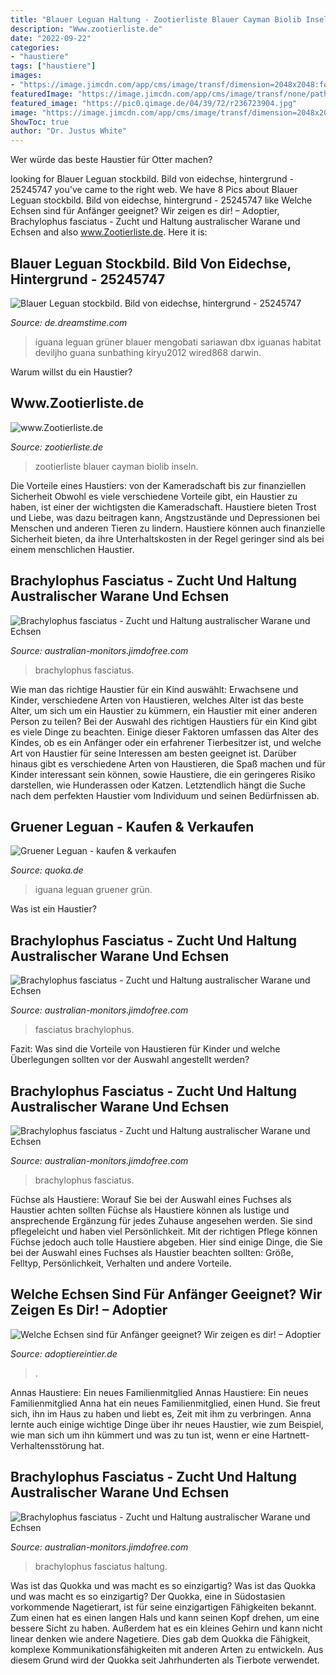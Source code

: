 ```yaml
---
title: "Blauer Leguan Haltung - Zootierliste Blauer Cayman Biolib Inseln"
description: "Www.zootierliste.de"
date: "2022-09-22"
categories:
- "haustiere"
tags: ["haustiere"]
images:
- "https://image.jimcdn.com/app/cms/image/transf/dimension=2048x2048:format=jpg/path/sce04ebf0283adc53/image/i18382bcb4e717fad/version/1594731667/image.jpg"
featuredImage: "https://image.jimcdn.com/app/cms/image/transf/none/path/sce04ebf0283adc53/image/i1eaf12bcfdeb4347/version/1598107352/image.jpg"
featured_image: "https://pic0.qimage.de/04/39/72/r236723904.jpg"
image: "https://image.jimcdn.com/app/cms/image/transf/dimension=2048x2048:format=jpg/path/sce04ebf0283adc53/image/i18382bcb4e717fad/version/1594731667/image.jpg"
ShowToc: true
author: "Dr. Justus White"
---
```



Wer würde das beste Haustier für Otter machen?

	

		
looking for Blauer Leguan stockbild. Bild von eidechse, hintergrund - 25245747 you've came to the right web. We have 8 Pics about Blauer Leguan stockbild. Bild von eidechse, hintergrund - 25245747 like Welche Echsen sind für Anfänger geeignet? Wir zeigen es dir! – Adoptier, Brachylophus fasciatus - Zucht und Haltung australischer Warane und Echsen and also www.Zootierliste.de. Here it is:
		
    
## Blauer Leguan Stockbild. Bild Von Eidechse, Hintergrund - 25245747

<img loading=lazy src="https://thumbs.dreamstime.com/b/grüner-leguan-36340216.jpg" onerror="this.onerror=null;this.src='https://tse2.mm.bing.net/th?id=OIP.9MWOf-mQuTarjUEa4Cn3kwEyDM&amp;pid=15.1';" alt="Blauer Leguan stockbild. Bild von eidechse, hintergrund - 25245747">

_Source: de.dreamstime.com_

>iguana leguan grüner blauer mengobati sariawan dbx iguanas habitat deviljho guana sunbathing kiryu2012 wired868 darwin. 

	

Warum willst du ein Haustier?

    
## Www.Zootierliste.de

<img loading=lazy src="https://www.zootierliste.de/imagedb/50904092/4a6903be/Blauer-Wirtelschwanzleguan.jpg" onerror="this.onerror=null;this.src='https://tse3.mm.bing.net/th?id=OIP.xtDtQx4McZ-7NXpbr6k8agHaFj&amp;pid=15.1';" alt="www.Zootierliste.de">

_Source: zootierliste.de_

>zootierliste blauer cayman biolib inseln. 

	

Die Vorteile eines Haustiers: von der Kameradschaft bis zur finanziellen Sicherheit
Obwohl es viele verschiedene Vorteile gibt, ein Haustier zu haben, ist einer der wichtigsten die Kameradschaft. Haustiere bieten Trost und Liebe, was dazu beitragen kann, Angstzustände und Depressionen bei Menschen und anderen Tieren zu lindern. Haustiere können auch finanzielle Sicherheit bieten, da ihre Unterhaltskosten in der Regel geringer sind als bei einem menschlichen Haustier.

    
## Brachylophus Fasciatus - Zucht Und Haltung Australischer Warane Und Echsen

<img loading=lazy src="https://image.jimcdn.com/app/cms/image/transf/dimension=2048x2048:format=jpg/path/sce04ebf0283adc53/image/i18382bcb4e717fad/version/1594731667/image.jpg" onerror="this.onerror=null;this.src='https://tse3.mm.bing.net/th?id=OIP.yRdQJGR5TjcxMGzvHd31xQHaQD&amp;pid=15.1';" alt="Brachylophus fasciatus - Zucht und Haltung australischer Warane und Echsen">

_Source: australian-monitors.jimdofree.com_

>brachylophus fasciatus. 

	

Wie man das richtige Haustier für ein Kind auswählt: Erwachsene und Kinder, verschiedene Arten von Haustieren, welches Alter ist das beste Alter, um sich um ein Haustier zu kümmern, ein Haustier mit einer anderen Person zu teilen?
Bei der Auswahl des richtigen Haustiers für ein Kind gibt es viele Dinge zu beachten. Einige dieser Faktoren umfassen das Alter des Kindes, ob es ein Anfänger oder ein erfahrener Tierbesitzer ist, und welche Art von Haustier für seine Interessen am besten geeignet ist. Darüber hinaus gibt es verschiedene Arten von Haustieren, die Spaß machen und für Kinder interessant sein können, sowie Haustiere, die ein geringeres Risiko darstellen, wie Hunderassen oder Katzen. Letztendlich hängt die Suche nach dem perfekten Haustier vom Individuum und seinen Bedürfnissen ab.

    
## Gruener Leguan - Kaufen &amp; Verkaufen

<img loading=lazy src="https://pic0.qimage.de/04/39/72/r236723904.jpg" onerror="this.onerror=null;this.src='https://tse2.mm.bing.net/th?id=OIP.8m11fYfxkNOBhF3u3ebIJQAAAA&amp;pid=15.1';" alt="Gruener Leguan - kaufen &amp; verkaufen">

_Source: quoka.de_

>iguana leguan gruener grün. 

	

Was ist ein Haustier?

    
## Brachylophus Fasciatus - Zucht Und Haltung Australischer Warane Und Echsen

<img loading=lazy src="https://image.jimcdn.com/app/cms/image/transf/none/path/sce04ebf0283adc53/image/i1eaf12bcfdeb4347/version/1598107352/image.jpg" onerror="this.onerror=null;this.src='https://tse2.mm.bing.net/th?id=OIP.v_ztvQPqXbHshFBn22c6ZQHaNK&amp;pid=15.1';" alt="Brachylophus fasciatus - Zucht und Haltung australischer Warane und Echsen">

_Source: australian-monitors.jimdofree.com_

>fasciatus brachylophus. 

	

Fazit: Was sind die Vorteile von Haustieren für Kinder und welche Überlegungen sollten vor der Auswahl angestellt werden?

    
## Brachylophus Fasciatus - Zucht Und Haltung Australischer Warane Und Echsen

<img loading=lazy src="https://image.jimcdn.com/app/cms/image/transf/dimension=2048x2048:format=jpg:rotate=90/path/sce04ebf0283adc53/image/idb4f5bffba6300a9/version/1598107352/image.jpg" onerror="this.onerror=null;this.src='https://tse2.mm.bing.net/th?id=OIP.pBxN62eLWuxEZ9KC2K6owgHaNK&amp;pid=15.1';" alt="Brachylophus fasciatus - Zucht und Haltung australischer Warane und Echsen">

_Source: australian-monitors.jimdofree.com_

>brachylophus fasciatus. 

	

Füchse als Haustiere: Worauf Sie bei der Auswahl eines Fuchses als Haustier achten sollten
Füchse als Haustiere können als lustige und ansprechende Ergänzung für jedes Zuhause angesehen werden. Sie sind pflegeleicht und haben viel Persönlichkeit. Mit der richtigen Pflege können Füchse jedoch auch tolle Haustiere abgeben. Hier sind einige Dinge, die Sie bei der Auswahl eines Fuchses als Haustier beachten sollten: Größe, Felltyp, Persönlichkeit, Verhalten und andere Vorteile.

    
## Welche Echsen Sind Für Anfänger Geeignet? Wir Zeigen Es Dir! – Adoptier

<img loading=lazy src="https://adoptiereintier.de/wp-content/uploads/2020/06/Free-photo-95836511-©-Publicdomainphotos-Dreamstime.com-1-768x547.jpg" onerror="this.onerror=null;this.src='https://tse2.mm.bing.net/th?id=OIP.m1EKiMAzbGKMgv4an5zBZwHaFR&amp;pid=15.1';" alt="Welche Echsen sind für Anfänger geeignet? Wir zeigen es dir! – Adoptier">

_Source: adoptiereintier.de_

>. 

	

Annas Haustiere: Ein neues Familienmitglied
Annas Haustiere: Ein neues Familienmitglied
Anna hat ein neues Familienmitglied, einen Hund. Sie freut sich, ihn im Haus zu haben und liebt es, Zeit mit ihm zu verbringen. Anna lernte auch einige wichtige Dinge über ihr neues Haustier, wie zum Beispiel, wie man sich um ihn kümmert und was zu tun ist, wenn er eine Hartnett-Verhaltensstörung hat.

    
## Brachylophus Fasciatus - Zucht Und Haltung Australischer Warane Und Echsen

<img loading=lazy src="https://image.jimcdn.com/app/cms/image/transf/none/path/sce04ebf0283adc53/image/i72f2050fb879f4e9/version/1598107352/image.jpg" onerror="this.onerror=null;this.src='https://tse3.mm.bing.net/th?id=OIP.CxW1aJxkMDlCad94T_fZmwHaD4&amp;pid=15.1';" alt="Brachylophus fasciatus - Zucht und Haltung australischer Warane und Echsen">

_Source: australian-monitors.jimdofree.com_

>brachylophus fasciatus haltung. 

	

Was ist das Quokka und was macht es so einzigartig?
Was ist das Quokka und was macht es so einzigartig?
Der Quokka, eine in Südostasien vorkommende Nagetierart, ist für seine einzigartigen Fähigkeiten bekannt. Zum einen hat es einen langen Hals und kann seinen Kopf drehen, um eine bessere Sicht zu haben. Außerdem hat es ein kleines Gehirn und kann nicht linear denken wie andere Nagetiere. Dies gab dem Quokka die Fähigkeit, komplexe Kommunikationsfähigkeiten mit anderen Arten zu entwickeln. Aus diesem Grund wird der Quokka seit Jahrhunderten als Tierbote verwendet.

